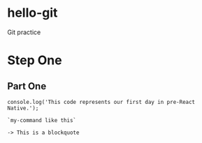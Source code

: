 # hello-git
Git practice

# Step One

## Part One

```
console.log('This code represents our first day in pre-React Native.');

`my-command like this`

-> This is a blockquote
